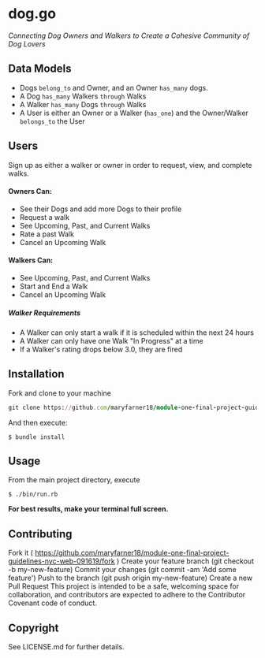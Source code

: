 # **dog.go**
_Connecting Dog Owners and Walkers to Create a Cohesive Community of Dog Lovers_

## Data Models

* Dogs `belong_to` and Owner, and an Owner `has_many` dogs.
* A Dog `has_many` Walkers `through` Walks
* A Walker `has_many` Dogs `through` Walks
* A User is either an Owner or a Walker (`has_one`) and the Owner/Walker `belongs_to` the User



## Users
Sign up as either a walker or owner in order to request, view, and complete walks. 

#### Owners Can:
* See their Dogs and add more Dogs to their profile
* Request a walk
* See Upcoming, Past, and Current Walks
* Rate a past Walk
* Cancel an Upcoming Walk

#### Walkers Can:
* See Upcoming, Past, and Current Walks
* Start and End a Walk
* Cancel an Upcoming Walk
 
##### Walker Requirements
* A Walker can only start a walk if it is scheduled within the next 24 hours
* A Walker can only have one Walk "In Progress" at a time
* If a Walker's rating drops below 3.0, they are fired



## Installation

Fork and clone to your machine

```ruby
git clone https://github.com/maryfarner18/module-one-final-project-guidelines-nyc-web-091619
```

And then execute:

    $ bundle install



## Usage

From the main project directory, execute

    $ ./bin/run.rb

**For best results, make your terminal full screen.**



## Contributing
Fork it ( https://github.com/maryfarner18/module-one-final-project-guidelines-nyc-web-091619/fork  )
Create your feature branch (git checkout -b my-new-feature)
Commit your changes (git commit -am 'Add some feature')
Push to the branch (git push origin my-new-feature)
Create a new Pull Request
This project is intended to be a safe, welcoming space for collaboration, and contributors are expected to adhere to the Contributor Covenant code of conduct.

## Copyright

See LICENSE.md for further details.
